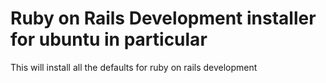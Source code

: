 # Ruby on Rails Development installer for ubuntu in particular

This will install all the defaults for ruby on rails development
